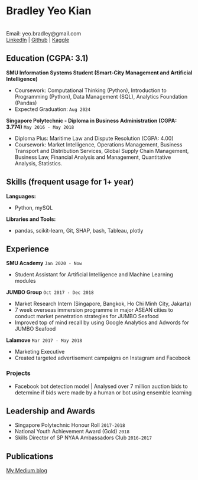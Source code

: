 # Bradley Yeo Kian
<br>
Email: yeo.bradley@gmail.com
<div id="webaddress">
<a href=https://www.linkedin.com/in/bradleyyeokian>LinkedIn</a>
| <a href="https://github.com/BradleyYeo">Github</a>
| <a href="https://www.kaggle.com/bradleyyeokian">Kaggle</a>
</div>

## Education (CGPA: 3.1)
**SMU Information Systems Student (Smart-City Management and Artificial Intelligence)**
- Coursework: Computational Thinking (Python), Introduction to Programming (Python), Data Management (SQL), Analytics Foundation (Pandas)
- Expected Graduation: `Aug 2024`
  </div>

**Singapore Polytechnic - Diploma in Business Administration (CGPA: 3.774)**
`May 2016 - May 2018`<br>
- Diploma Plus: Maritime Law and Dispute Resolution (CGPA: 4.00)
- Coursework:  Market Intelligence, Operations Management, Business Transport and Distribution Services, Global Supply Chain Management, Business Law, Financial Analysis and Management, Quantitative Analysis, Statistics.

## Skills (frequent usage for 1+ year)
**Languages:**  
- Python, mySQL
  </div>
**Libraries and Tools:**
- pandas, scikit-learn, Git, SHAP, bash, Tableau, plotly

## Experience
**SMU Academy**
`Jan 2020 - Now`<br>
- Student Assistant for Artificial Intelligence and Machine Learning modules

**JUMBO Group**
`Oct 2017 - Dec 2018`<br>
- Market Research Intern (Singapore, Bangkok, Ho Chi Minh City, Jakarta) 
- 7 week overseas immersion programme in major ASEAN cities to conduct market penetration strategies for JUMBO Seafood
- Improved top of mind recall by using Google Analytics and Adwords for JUMBO Seafood

**Lalamove**
`Mar 2017 - May 2018`<br>
- Marketing Executive 
- Created targeted advertisement campaigns on Instagram and Facebook

### Projects

- Facebook bot detection model | Analysed over 7 million auction bids to determine if bids were made by a human or bot using ensemble learning

## Leadership and Awards
- Singapore Polytechnic Honour Roll</div>
`2017-2018`<br>
- National Youth Achievement Award (Gold)</div>
`2018`<br>
- Skills Director of SP NYAA Ambassadors Club</div>
`2016-2017`<br>


## Publications
<a href=http://medium.com/@bradleyyeo>My Medium blog</a>

<!-- ### Footer

Last updated: Jan 2021 -->



